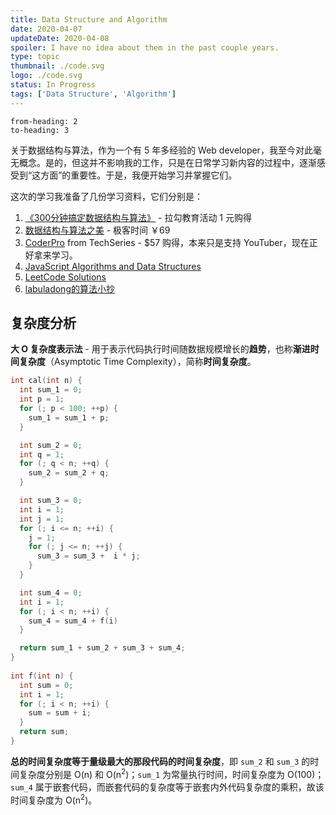 ```yaml
---
title: Data Structure and Algorithm
date: 2020-04-07
updateDate: 2020-04-08
spoiler: I have no idea about them in the past couple years.
type: topic
thumbnail: ./code.svg
logo: ./code.svg
status: In Progress
tags: ['Data Structure', 'Algorithm']
---
```


```toc
from-heading: 2
to-heading: 3
```

关于数据结构与算法，作为一个有 5 年多经验的 Web developer，我至今对此毫无概念。是的，但这并不影响我的工作，只是在日常学习新内容的过程中，逐渐感受到“这方面”的重要性。于是，我便开始学习并掌握它们。

这次的学习我准备了几份学习资料，它们分别是：

1. [《300分钟搞定数据结构与算法》](https://kaiwu.lagou.com/course/courseInfo.htm?courseId=3#/content) - 拉勾教育活动 1 元购得
2. [数据结构与算法之美](https://time.geekbang.org/column/intro/100017301) - 极客时间 ￥69
3. [CoderPro](https://www.techseries.dev/coderpro) from TechSeries - $57 购得，本来只是支持 YouTuber，现在正好拿来学习。
4. [JavaScript Algorithms and Data Structures](https://github.com/trekhleb/javascript-algorithms)
5. [LeetCode Solutions](https://github.com/azl397985856/leetcode)
6. [labuladong的算法小抄](https://labuladong.gitbook.io/algo/)

<!-- ![](./tech_interview.png) -->

## 复杂度分析

**大 O 复杂度表示法** - 用于表示代码执行时间随数据规模增长的**趋势**，也称**渐进时间复杂度**（Asymptotic Time Complexity），简称**时间复杂度**。

```cpp
int cal(int n) {
  int sum_1 = 0;
  int p = 1;
  for (; p < 100; ++p) {
    sum_1 = sum_1 + p;
  }

  int sum_2 = 0;
  int q = 1;
  for (; q < n; ++q) {
    sum_2 = sum_2 + q;
  }

  int sum_3 = 0;
  int i = 1;
  int j = 1;
  for (; i <= n; ++i) {
    j = 1; 
    for (; j <= n; ++j) {
      sum_3 = sum_3 +  i * j;
    }
  }

  int sum_4 = 0;
  int i = 1;
  for (; i < n; ++i) {
    sum_4 = sum_4 + f(i)
  }

  return sum_1 + sum_2 + sum_3 + sum_4;
}
 
int f(int n) {
  int sum = 0;
  int i = 1;
  for (; i < n; ++i) {
    sum = sum + i;
  } 
  return sum;
}
```

**总的时间复杂度等于量级最大的那段代码的时间复杂度**，即 `sum_2` 和 `sum_3` 的时间复杂度分别是 O(n) 和 O(n<sup>2</sup>)；`sum_1` 为常量执行时间，时间复杂度为 O(100)；`sum_4` 属于嵌套代码，而嵌套代码的复杂度等于嵌套内外代码复杂度的乘积，故该时间复杂度为 O(n<sup>2</sup>)。

